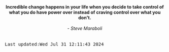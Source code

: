 
<div align="center"><b><span>Incredible change happens in your life when you decide to take control of what you do have power over instead of craving control over what you don't.</span></b><br><br><i> - Steve Maraboli</i></div>
<br><br><kbd>Last updated:Wed Jul 31 12:11:43 2024</kbd>